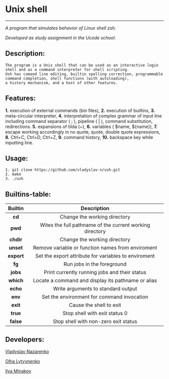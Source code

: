 # Unix shell 
--------
_A program that simulates behavior of Linux shell zsh._

_Developed as study assignment in the Ucode school._

## Description:
```
The program is a Unix shell that can be used as an interactive login shell and as a command interpreter for shell scripting.
Ush has comand line editing, builtin spelling correction, programmable command completion, shell functions (with autoloading), 
a history mechanism, and a host of other features.
```

## Features:

**1.** execution of external commands (bin files), 
**2.** execution of builtins,
**3.** meta-circular interpreter,
**4.** interpretation of complex grammar of input line including command 
separator ( ; ), pipeline ( | ), command substitution, redirections.
**5.** expansions of tilda (~),
**6.** variables ( $name, ${name}),
**7.** escape working accordingly in no quote, quote, double quote expressions,
**8.** Ctrl+C, Ctrl+D, Ctrl+Z,
**9.** command history,
**10.** backspace key while inputting line.


## Usage:
```
1. git clone https://github.com/vladyslav-n/ush.git
2. make
3. ./ush
```

## Builtins-table:
| Builtin  | Description |
|:-:|:-:|
|**cd**| Change the working directory |
|**pwd**| Wites the full pathname of the current working directory |
|**chdir**| Change the working directory|
|**unset**| Remove variable or function names from enviroment |
|**export**| Set the export attribute for variables to enviroment|
|**fg**| Run jobs in the foreground |
|**jobs**| Print currently running jobs and their status |
|**which**| Locate a command and display its pathname or alias |
|**echo**| Write arguments to standard output |
|**env**| Set the environment for command invocation |
|**exit**| Cause the shell to exit |
|**true**| Stop shell with exit status 0 |
|**false**| Stop shell with non-zero exit status |
         

## Developers:

[Vladyslav Nazarenko](https://github.com/vladyslav-n)

[Olha Lytvynenko](https://github.com/hlgltvnnk)

[Ilya Minakov](https://github.com/i-minakov)
